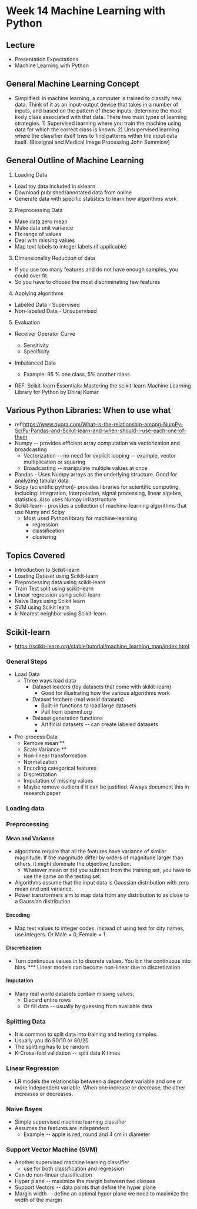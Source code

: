 # Week 14 Machine Learning with Python

## Lecture
- Presentation Expectations
- Machine Learning with Python 


## General Machine Learning Concept
- Simplified: in machine learning, a computer is trained to classify new data. Think of it as an input-output device that takes in a number of inputs, and based on the pattern of these inputs, determine the most likely class associated with that data. There
two main types of learning strategies. 1) Supervised learning where you train the machine using data for which the correct class is known. 2) Unsupervised learning where the classifier itself tries to find patterns within the input data itself. 
(Biosignal and Medical Image Processing John Semmlow) 

## General Outline of Machine Learning

1. Loading Data
  - Load toy data included in sklearn
  - Download published/annotated data from online
  - Generate data with specific statistics to learn how algorithms work
2. Preprocessing Data
  - Make data zero mean
  - Make data unit variance
  - Fix range of values
  - Deal with missing values
  - Map text labels to integer labels (if applicable)
3. Dimensionality Reduction of data
  - If you use too many features and do not have enough samples, you could over fit.
  - So you have to choose the most discriminating few features
4. Applying algorithms
  - Labeled Data - Supervised 
  - Non-labeled Data - Unsupervised 
5. Evaluation 
  - Receiver Operator Curve
    - Sensitivity
    - Specificity
  - Imbalanced Data
    - Example: 95 % one class, 5% another class

- REF: Scikit-learn Essentials: Mastering the scikit-learn Machine Learning Library for Python by Dhiraj Kumar

## Various Python Libraries: When to use what
  - ref:https://www.quora.com/What-is-the-relationship-among-NumPy-SciPy-Pandas-and-Scikit-learn-and-when-should-I-use-each-one-of-them
  - Numpy -- provides efficient array computation via vectorization and broadcasting
      - Vectorization -- no need for explicit looping -- example, vector multiplication or squaring
      - Broadcasting -- manipulate multiple values at once
  - Pandas - Uses Numpy arrays as the underlying structure. Good for analyzing tabular data
  - Scipy (scientific python)- provides libraries for scientific computing, including: integration, interpolation, signal processing, linear algebra, statistics. Also uses Numpy infrastructure
  - Scikit-learn - provides a collection of machine-learning algorithms that use Numy and Scipy 
    - Most used Python library for machine-learning
      - regression
      - classification
      - clustering

## Topics Covered
  - Introduction to Scikit-learn
  - Loading Dataset using Scikit-learn
  - Preprocessing data using scikit-learn
  - Train Test split using scikit-learn
  - Linear regression using scikit-learn
  - Naive Bays using Scikit learn
  - SVM using Scikit learn
  - k-Nearest neighbor using Scikit-learn

## Scikit-learn 
- https://scikit-learn.org/stable/tutorial/machine_learning_map/index.html
  

### General Steps
  - Load Data
    - Three ways load data
      - Dataset loaders (toy datasets that come with skikit-learn)
        - Good for illustrating how the various algorithms work
      - Dataset fetchers (real world datasets)
        - Built-in functions to load large datasets
        - Pull from openml.org
      - Dataset generation functions
        - Artificial datasets -- can create labeled datasets
        - 
  - Pre-process Data
    - Remove mean **
    - Scale Variance **
    - Non-linear transformation
    - Normalization
    - Encoding categorical features
    - Discretization
    - Imputation of missing values 
    - Maybe remove outliers if it can be justified. Always document this in research paper

### Loading data

### Preprocessing
#### Mean and Variance
- algorithms require that all the features have variance of similar magnitude. If the magnitude differ by orders of magnitude larger than others, it might dominate the objective function.
  - Whatever mean or std you subtract from the training set, you have to use the same on the testing set. 
- Algorithms assume that the input data is Gaussian distribution with zero mean and unit variance. 
- Power transformers aim to map data from any distribution to as close to a Gaussian distribution 

#### Encoding
- Map text values to integer codes. Instead of using text for city names, use integers. Or Male = 0, Female = 1. 

#### Discretization 
- Turn continuous values in to discrete values. You bin the continuous into bins. *** Linear models can become non-linear due to discretization 


#### Imputation 
- Many real world datasets contain missing values; 
  - Discard entire rows
  - Or fill data -- usually by guessing from available data


### Splitting Data
- It is common to split data into training and testing samples. 
- Usually you do 90/10 or 80/20. 
- The splitting has to be random
- K-Cross-fold validation -- split data K times

### Linear Regression
- LR models the relationship between a dependent variable and one or more independent variable. When one increase or decrease, the other increases or decreases. 

### Naive Bayes
- Simple supervised machine learning classifier
- Assumes the features are independent 
  - Example -- apple is red, round and 4 cm in diameter 


### Support Vector Machine (SVM)
- Another supervised machine learning classifier
  - use for both classification and regression 
- Can do non-linear classification
- Hyper plane -- maximize the margin between two classes
- Support Vectors -- data points that define the hyper plane 
- Margin width -- define an optimal hyper plane we need to maximize the width
of the margin 



